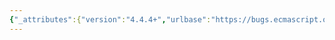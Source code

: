 ```yaml
---
{"_attributes":{"version":"4.4.4+","urlbase":"https://bugs.ecmascript.org/","maintainer":"dherman@mozilla.com"},"bug":{"bug_id":575,"creation_ts":"2012-07-18 18:08:00 -0700","short_desc":"Reorganize test262 directories","delta_ts":"2014-08-17 23:05:28 -0700","product":"Test262","component":"Test Harness","version":"unspecified","rep_platform":"All","op_sys":"All","bug_status":"CONFIRMED","priority":"Normal","bug_severity":"enhancement","everconfirmed":true,"reporter":{"uid":"ecmascriptbugs","name":"Norbert"},"assigned_to":{"uid":"billti","name":"Bill Ticehurst"},"cc":["brbaker","mathias","sam.mikes","utatane.tea"],"long_desc":[{"commentid":1368,"comment_count":0,"who":{"uid":"ecmascriptbugs","name":"Norbert"},"bug_when":"2012-07-18 18:08:54 -0700","thetext":"test262 currently supports three different test suites (Ecma-262 conformance, Ecma-262 best practices, and Ecma-402 conformance) and two execution environments (website and console). The repository directory structure clearly wasn't designed for this, and so it's sometimes a bit difficult to navigate.\n\nAs a newbie, I was wondering about questions such as:\n\n- If I want to change something in the website tree, which files do I edit directly there and which ones are generated from sources elsewhere?\n\n- Which files in console/harness are actually used when running tests from the console?\n\n- When a $INCLUDE works fine in the website environment, why doesn't the file get loaded in the console environment?\n\n- Why does sta.js duplicate some but not all of the contents of some other .js files? And what does \"sta\" mean?\n\n- How do I set different version numbers for Ecma-262 and Ecma-402?\n\nSome of these are related to different capabilities in the different environments, but as a first step I think it would help to make the directory layout easier to navigate. Goals:\n\n- Source files and generated files should be clearly separated.\n\n- Source files for harness and test cases should be clearly separated.\n\n- Within harness and test cases, the different execution environments and test suites should be clearly separated, with shared materials clearly labeled as shared.\n\nHere's a possible layout (I'm omitting the current docs/ and external/ trees):\n\n*** source files ***\n\nharness/website/\nharness/website/images/\nharness/website/styles/\nharness/website/templates/\nharness/console/\nharness/shared/\n\ntests/ecma262/includes/\ntests/ecma262/ch*/\ntests/ecma262/metadata/\ntests/ecma262bp/includes/\ntests/ecma262bp/tests/\ntests/ecma402/includes/\ntests/ecma402/ch*/\ntests/ecma402/metadata/\ntests/shared/includes/\n\ntools/\n\n*** generated or copied files ***\n\nwebsite/ecma262/ (index.html, ch*.html, *.js, *.json)\nwebsite/ecma262bp/ (index.html, *.json)\nwebsite/ecma402/ (index.html, includes/*.js, *.json)\nwebsite/shared/ (harness/, includes/, images/, styles/)\n\nconsole/ecma262/\nconsole/ecma262bp/\nconsole/ecma402/\nconsole/shared/"},{"commentid":9801,"comment_count":1,"who":{"uid":"sam.mikes","name":"Sam Mikes"},"bug_when":"2014-08-17 23:05:28 -0700","thetext":"I propose closing this issue, even though not all the changes have been made.\n\n1. current test/suite directory contains ES5 tests in root, best practices and ECMA-402 tests in subdirs (bestPractice, intl402) and is getting ES6 tests in a subdir (es6).\n\n2. \"sta.js\" stands for \"simpleTestAPI\" which was apparently an older name for that file.  It duplicated the contents of other harness files because $INCLUDE was not supported by the console runner.\n\n3. Harness file inclusion is now supported in the console runner. (Though we no longer use the $INCLUDE function)\n\n4. The console/ subdirectory is no longer used at all.\n\n5. The contents of website/ are generated by running the packager script, and are only checked in to revision control for ease of deployment.\n\n6. The only location for harness files now is test/harness, from which they are copied to website/harness.\n\nFinally, development now is being managed through the github project.\n\nComments?  I will resolve in a week if no follow-up."}]}}
---
```

